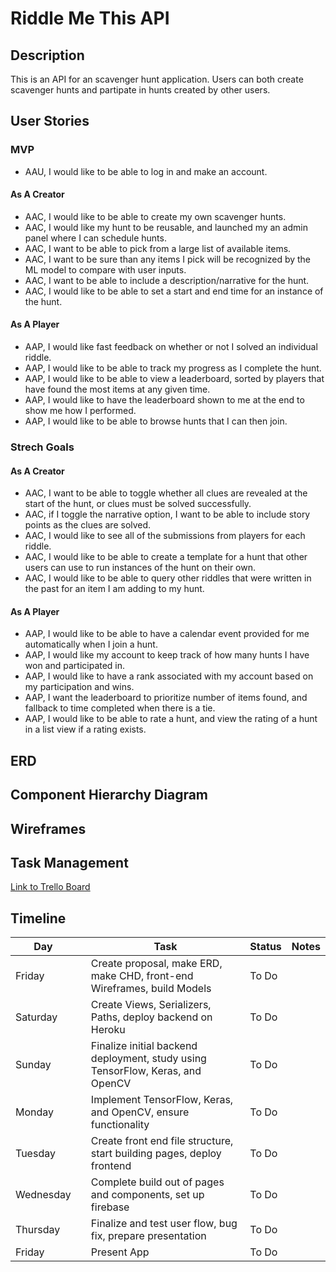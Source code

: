 # Riddle Me This API

## Description

This is an API for an scavenger hunt application. Users can both create scavenger hunts and partipate in hunts created by other users.

## User Stories

### MVP

* AAU, I would like to be able to log in and make an account.

#### As A Creator 

* AAC, I would like to be able to create my own scavenger hunts.
* AAC, I would like my hunt to be reusable, and launched my an admin panel where I can schedule hunts.
* AAC, I want to be able to pick from a large list of available items.
* AAC, I want to be sure than any items I pick will be recognized by the ML model to compare with user inputs.
* AAC, I want to be able to include a description/narrative for the hunt.
* AAC, I would like to be able to set a start and end time for an instance of the hunt.

#### As A Player

* AAP, I would like fast feedback on whether or not I solved an individual riddle.
* AAP, I would like to be able to track my progress as I complete the hunt.
* AAP, I would like to be able to view a leaderboard, sorted by players that have found the most items at any given time.
* AAP, I would like to have the leaderboard shown to me at the end to show me how I performed.
* AAP, I would like to be able to browse hunts that I can then join.

### Strech Goals

#### As A Creator

* AAC, I want to be able to toggle whether all clues are revealed at the start of the hunt, or clues must be solved successfully.
* AAC, if I toggle the narrative option, I want to be able to include story points as the clues are solved.
* AAC, I would like to see all of the submissions from players for each riddle.
* AAC, I would like to be able to create a template for a hunt that other users can use to run instances of the hunt on their own.
* AAC, I would like to be able to query other riddles that were written in the past for an item I am adding to my hunt.

#### As A Player

* AAP, I would like to be able to have a calendar event provided for me automatically when I join a hunt.
* AAP, I would like my account to keep track of how many hunts I have won and participated in.
* AAP, I would like to have a rank associated with my account based on my participation and wins.
* AAP, I want the leaderboard to prioritize number of items found, and fallback to time completed when there is a tie.
* AAP, I would like to be able to rate a hunt, and view the rating of a hunt in a list view if a rating exists.

## ERD



## Component Hierarchy Diagram

## Wireframes

## Task Management

[Link to Trello Board](https://trello.com/b/EMyZfZzy/project-4-planning)

## Timeline

| Day       |   | Task                                                                           | Status | Notes |
|-----------|---|--------------------------------------------------------------------------------|--------|-------|
| Friday    |   | Create proposal, make ERD, make CHD, front-end Wireframes, build Models        | To Do  |       |
| Saturday  |   | Create Views, Serializers, Paths, deploy backend on Heroku                     | To Do  |       |
| Sunday    |   | Finalize initial backend deployment, study using TensorFlow, Keras, and OpenCV | To Do  |       |
| Monday    |   | Implement TensorFlow, Keras, and OpenCV, ensure functionality                  | To Do  |       |
| Tuesday   |   | Create front end file structure, start building pages, deploy frontend         | To Do  |       |
| Wednesday |   | Complete build out of pages and components, set up firebase                    | To Do  |       |
| Thursday  |   | Finalize and test user flow, bug fix, prepare presentation                     | To Do  |       |
| Friday    |   | Present App                                                                    | To Do  |       |